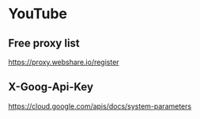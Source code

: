 # YouTube

## Free proxy list

https://proxy.webshare.io/register

## X-Goog-Api-Key

https://cloud.google.com/apis/docs/system-parameters
